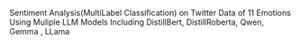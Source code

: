 Sentiment Analysis(MultiLabel Classification) on Twitter Data of 11 Emotions Using Muliple LLM Models Including DistillBert, DistillRoberta, Qwen, Gemma , LLama
